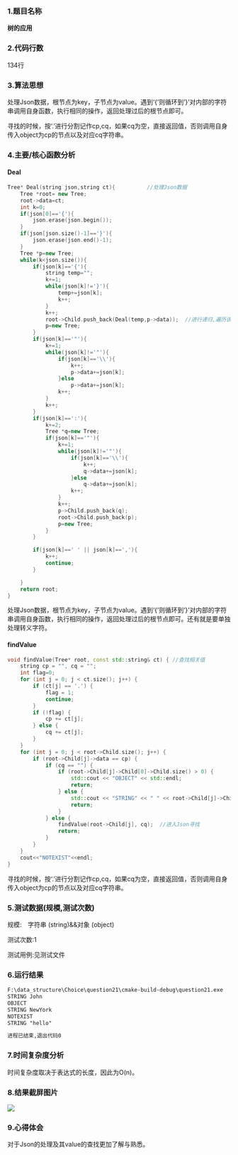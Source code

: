 ### 1.题目名称

**树的应用**

### 2.代码行数

134行

### 3.算法思想

处理Json数据，根节点为key，子节点为value。遇到‘{’则循环到‘}’对内部的字符串调用自身函数，执行相同的操作，返回处理过后的根节点即可。

寻找的时候，按‘.’进行分割记作cp,cq，如果cq为空，直接返回值，否则调用自身传入object为cp的节点以及对应cq字符串。 

### 4.主要/核心函数分析

#### Deal

```c++
Tree* Deal(string json,string ct){          //处理Json数据
    Tree *root= new Tree;
    root->data=ct;
    int k=0;
    if(json[0]=='{'){
        json.erase(json.begin());
    }
    if(json[json.size()-1]=='}'){
        json.erase(json.end()-1);
    }
    Tree *p=new Tree;
    while(k<json.size()){
        if(json[k]=='{'){
            string temp="";
            k+=1;
            while(json[k]!='}'){
                temp+=json[k];
                k++;
            }
            k++;
            root->Child.push_back(Deal(temp,p->data));  //进行递归,遍历该json
            p=new Tree;
        }
        if(json[k]=='"'){
            k+=1;
            while(json[k]!='"'){
                if(json[k]=='\\'){
                    k++;
                    p->data+=json[k];
                }else
                    p->data+=json[k];
                k++;
            }
            k++;
        }
        if(json[k]==':'){
            k+=2;
            Tree *q=new Tree;
            if(json[k]=='"'){
                k+=1;
                while(json[k]!='"'){
                    if(json[k]=='\\'){
                        k++;
                        q->data+=json[k];
                    }else
                        q->data+=json[k];
                    k++;
                }
                k++;
                p->Child.push_back(q);
                root->Child.push_back(p);
                p=new Tree;
            }
        }

        if(json[k]==' ' || json[k]==','){
            k++;
            continue;
        }

    }
    return root;
}
```

处理Json数据，根节点为key，子节点为value。遇到‘{’则循环到‘}’对内部的字符串调用自身函数，执行相同的操作，返回处理过后的根节点即可。还有就是要单独处理转义字符。

#### findValue

```c++
void findValue(Tree* root, const std::string& ct) { //查找相关值
    string cp = "", cq = "";
    int flag=0;
    for (int j = 0; j < ct.size(); j++) {
        if (ct[j] == '.') {
            flag = 1;
            continue;
        }
        if (!flag) {
            cp += ct[j];
        } else {
            cq += ct[j];
        }
    }
    for (int j = 0; j < root->Child.size(); j++) {
        if (root->Child[j]->data == cp) {
            if (cq == "") {
                if (root->Child[j]->Child[0]->Child.size() > 0) {
                    std::cout << "OBJECT" << std::endl;
                    return;
                } else {
                    std::cout << "STRING" << " " << root->Child[j]->Child[0]->data << std::endl;
                    return;
                }
            } else {
                findValue(root->Child[j], cq);  //进入Json寻找
                return;
            }
        }
    }
    cout<<"NOTEXIST"<<endl;
}

```

寻找的时候，按‘.’进行分割记作cp,cq，如果cq为空，直接返回值，否则调用自身传入object为cp的节点以及对应cq字符串。 

### 5.测试数据(规模,测试次数)

规模:　字符串 (string)&&对象 (object)

测试次数:1

测试用例:见测试文件

### 6.运行结果

```txt
F:\data_structure\Choice\question21\cmake-build-debug\question21.exe
STRING John
OBJECT
STRING NewYork
NOTEXIST
STRING "hello"

进程已结束,退出代码0

```

### 7.时间复杂度分析

时间复杂度取决于表达式的长度，因此为O(n)。	

### 8.结果截屏图片

![](F:\data_structure\Choice\question21\output.png)

### 9.心得体会

对于Json的处理及其value的查找更加了解与熟悉。